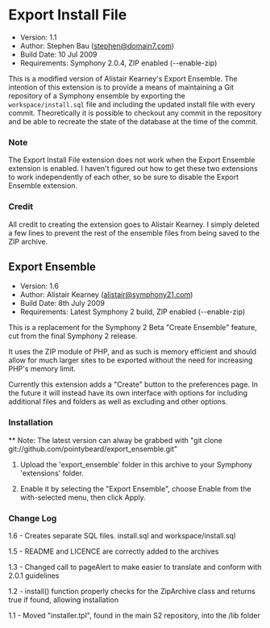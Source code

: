 # Export Install File

- Version: 1.1
- Author: Stephen Bau (stephen@domain7.com)
- Build Date: 10 Jul 2009
- Requirements: Symphony 2.0.4, ZIP enabled (--enable-zip)

This is a modified version of Alistair Kearney's Export Ensemble. The intention of this extension is to provide 
a means of maintaining a Git repository of a Symphony ensemble by exporting the `workspace/install.sql` file and including the
updated install file with every commit. Theoretically it is possible to checkout any commit in the repository and
be able to recreate the state of the database at the time of the commit.

### Note

The Export Install File extension does not work when the Export Ensemble extension is enabled. I haven't figured
out how to get these two extensions to work independently of each other, so be sure to disable the Export Ensemble
extension.

### Credit

All credit to creating the extension goes to Alistair Kearney. I simply deleted a few lines to prevent the rest
of the ensemble files from being saved to the ZIP archive.


## Export Ensemble

- Version: 1.6
- Author: Alistair Kearney (alistair@symphony21.com)
- Build Date: 8th July 2009
- Requirements: Latest Symphony 2 build, ZIP enabled (--enable-zip)

This is a replacement for the Symphony 2 Beta "Create Ensemble" feature, cut from the final Symphony 2 release.

It uses the ZIP module of PHP, and as such is memory efficient and should allow for much larger sites to be exported 
without the need for increasing PHP's memory limit.

Currently this extension adds a "Create" button to the preferences page. In the future it will instead have its own 
interface with options for including additional files and folders as well as excluding and other options.


### Installation

** Note: The latest version can alway be grabbed with "git clone git://github.com/pointybeard/export_ensemble.git"

1. Upload the 'export_ensemble' folder in this archive to your Symphony 'extensions' folder.

2. Enable it by selecting the "Export Ensemble", choose Enable from the with-selected menu, then click Apply.


### Change Log

1.6 - Creates separate SQL files. install.sql and workspace/install.sql

1.5 - README and LICENCE are correctly added to the archives

1.3 - Changed call to pageAlert to make easier to translate and conform with 2.0.1 guidelines

1.2 - install() function properly checks for the ZipArchive class and returns true if found, allowing installation

1.1 - Moved "installer.tpl", found in the main S2 repository, into the /lib folder